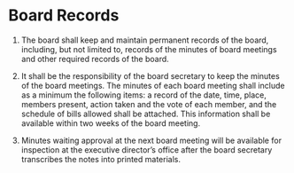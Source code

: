 # Board Records

1. The board shall keep and maintain permanent records of the board, including, but not limited to, records of the minutes of board meetings and other required records of the board. 

1. It shall be the responsibility of the board secretary to keep the minutes of the board meetings. The minutes of each board meeting shall include as a minimum the following items: a record of the date, time, place, members present, action taken and the vote of each member, and the schedule of bills allowed shall be attached. This information shall be available within two weeks of the board meeting. 

1. Minutes waiting approval at the next board meeting will be available for inspection at the executive director’s office after the board secretary transcribes the notes into printed materials. 
